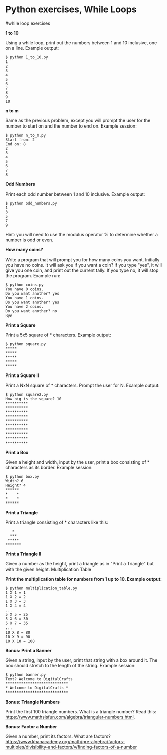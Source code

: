 # Python exercises, While Loops


#while loop exercises

**1 to 10**

Using a while loop, print out the numbers between 1 and 10 inclusive, one on a line. Example output:

    $ python 1_to_10.py
    1
    2
    3
    4
    5
    6
    7
    8
    9
    10

**n to m**

Same as the previous problem, except you will prompt the user for the number to start on and the number to end on. Example session:

    $ python n_to_m.py
    Start from: 2
    End on: 8
    2
    3
    4
    5
    6
    7
    8

**Odd Numbers**

Print each odd number between 1 and 10 inclusive. Example output:

    $ python odd_numbers.py
    1
    3
    5
    7
    9

Hint: you will need to use the modulus operator % to determine whether a number is odd or even.

**How many coins?**


Write a program that will prompt you for how many coins you want. Initially you have no coins. It will ask you if you want a coin? If you type "yes", it will give you one coin, and print out the current tally. If you type no, it will stop the program. Example run:

    $ python coins.py
    You have 0 coins.
    Do you want another? yes
    You have 1 coins.
    Do you want another? yes
    You have 2 coins.
    Do you want another? no
    Bye

**Print a Square**

Print a 5x5 square of * characters. Example output:

    $ python square.py
    *****
    *****
    *****
    *****
    *****

**Print a Square II**

Print a NxN square of * characters. Prompt the user for N. Example output:

    $ python square2.py
    How big is the square? 10
    **********
    **********
    **********
    **********
    **********
    **********
    **********
    **********
    **********
    **********

**Print a Box**

Given a height and width, input by the user, print a box consisting of * characters as its border. Example session:

    $ python box.py
    Width? 6
    Height? 4
    ******
    *    *
    *    *
    ******

**Print a Triangle**

Print a triangle consisting of * characters like this:

       *
      ***
     *****
    *******

**Print a Triangle II**

Given a number as the height, print a triangle as in "Print a Triangle" but with the given height.
Multiplication Table

**Print the multiplication table for numbers from 1 up to 10. Example output:**

    $ python multiplication_table.py
    1 X 1 = 1
    1 X 2 = 2
    1 X 3 = 3
    1 X 4 = 4
    ...
    5 X 5 = 25
    5 X 6 = 30
    5 X 7 = 35
    ...
    10 X 8 = 80
    10 X 9 = 90
    10 X 10 = 100

**Bonus: Print a Banner**

Given a string, input by the user, print that string with a box around it. The box should stretch to the length of the string. Example session:

    $ python banner.py
    Text? Welcome to DigitalCrafts
    ****************************
    * Welcome to DigitalCrafts *
    ****************************

**Bonus: Triangle Numbers**

Print the first 100 triangle numbers. What is a triangle number? Read this: https://www.mathsisfun.com/algebra/triangular-numbers.html.

**Bonus: Factor a Number**

Given a number, print its factors. What are factors? https://www.khanacademy.org/math/pre-algebra/factors-multiples/divisibility-and-factors/v/finding-factors-of-a-number